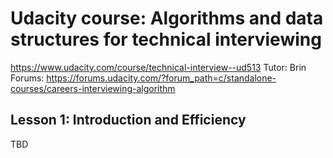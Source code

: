 # Udacity course: Algorithms and data structures for technical interviewing
https://www.udacity.com/course/technical-interview--ud513
Tutor: Brin
Forums: https://forums.udacity.com/?forum_path=c/standalone-courses/careers-interviewing-algorithm

## Lesson 1: Introduction and Efficiency
TBD
